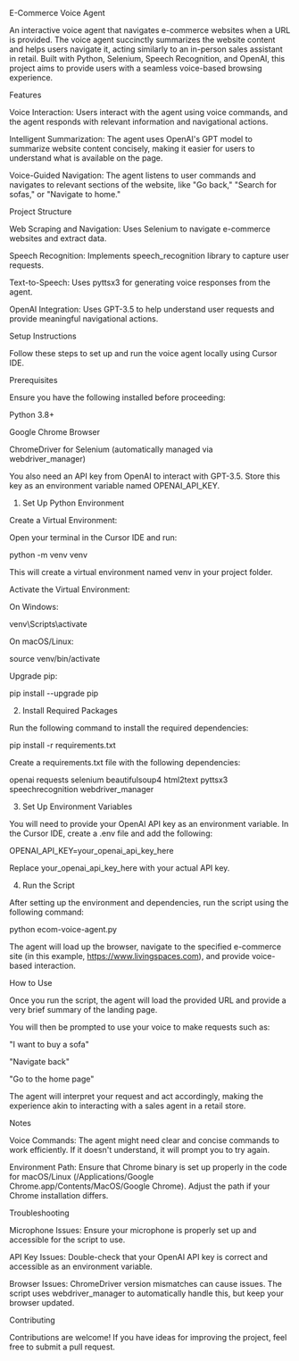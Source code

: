 E-Commerce Voice Agent

An interactive voice agent that navigates e-commerce websites when a URL is provided. The voice agent succinctly summarizes the website content and helps users navigate it, acting similarly to an in-person sales assistant in retail. Built with Python, Selenium, Speech Recognition, and OpenAI, this project aims to provide users with a seamless voice-based browsing experience.

Features

Voice Interaction: Users interact with the agent using voice commands, and the agent responds with relevant information and navigational actions.

Intelligent Summarization: The agent uses OpenAI's GPT model to summarize website content concisely, making it easier for users to understand what is available on the page.

Voice-Guided Navigation: The agent listens to user commands and navigates to relevant sections of the website, like "Go back," "Search for sofas," or "Navigate to home."

Project Structure

Web Scraping and Navigation: Uses Selenium to navigate e-commerce websites and extract data.

Speech Recognition: Implements speech_recognition library to capture user requests.

Text-to-Speech: Uses pyttsx3 for generating voice responses from the agent.

OpenAI Integration: Uses GPT-3.5 to help understand user requests and provide meaningful navigational actions.

Setup Instructions

Follow these steps to set up and run the voice agent locally using Cursor IDE.

Prerequisites

Ensure you have the following installed before proceeding:

Python 3.8+

Google Chrome Browser

ChromeDriver for Selenium (automatically managed via webdriver_manager)

You also need an API key from OpenAI to interact with GPT-3.5. Store this key as an environment variable named OPENAI_API_KEY.

1. Set Up Python Environment

Create a Virtual Environment:

Open your terminal in the Cursor IDE and run:

python -m venv venv

This will create a virtual environment named venv in your project folder.

Activate the Virtual Environment:

On Windows:

venv\Scripts\activate

On macOS/Linux:

source venv/bin/activate

Upgrade pip:

pip install --upgrade pip

2. Install Required Packages

Run the following command to install the required dependencies:

pip install -r requirements.txt

Create a requirements.txt file with the following dependencies:

openai
requests
selenium
beautifulsoup4
html2text
pyttsx3
speechrecognition
webdriver_manager

3. Set Up Environment Variables

You will need to provide your OpenAI API key as an environment variable. In the Cursor IDE, create a .env file and add the following:

OPENAI_API_KEY=your_openai_api_key_here

Replace your_openai_api_key_here with your actual API key.

4. Run the Script

After setting up the environment and dependencies, run the script using the following command:

python ecom-voice-agent.py

The agent will load up the browser, navigate to the specified e-commerce site (in this example, https://www.livingspaces.com), and provide voice-based interaction.

How to Use

Once you run the script, the agent will load the provided URL and provide a very brief summary of the landing page.

You will then be prompted to use your voice to make requests such as:

"I want to buy a sofa"

"Navigate back"

"Go to the home page"

The agent will interpret your request and act accordingly, making the experience akin to interacting with a sales agent in a retail store.

Notes

Voice Commands: The agent might need clear and concise commands to work efficiently. If it doesn't understand, it will prompt you to try again.

Environment Path: Ensure that Chrome binary is set up properly in the code for macOS/Linux (/Applications/Google Chrome.app/Contents/MacOS/Google Chrome). Adjust the path if your Chrome installation differs.

Troubleshooting

Microphone Issues: Ensure your microphone is properly set up and accessible for the script to use.

API Key Issues: Double-check that your OpenAI API key is correct and accessible as an environment variable.

Browser Issues: ChromeDriver version mismatches can cause issues. The script uses webdriver_manager to automatically handle this, but keep your browser updated.

Contributing

Contributions are welcome! If you have ideas for improving the project, feel free to submit a pull request.